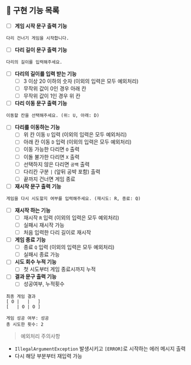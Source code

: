 ## 📝 구현 기능 목록

- [ ] **게임 시작 문구 출력 기능**

```
다리 건너기 게임을 시작합니다.
```

- [ ] **다리 길이 문구 출력 기능**

```
다리의 길이를 입력해주세요.
```

- [ ] **다리의 길이를 입력 받는 기능**
    - [ ] 3 이상 20 이하의 숫자 (이외의 입력은 모두 예외처리)
    - [ ] 무작위 값이 0인 경우 아래 칸
    - [ ] 무작위 값이 1인 경우 위 칸

- [ ] **다리 이동 문구 출력 기능**

```
이동할 칸을 선택해주세요. (위: U, 아래: D)
```

- [ ] **다리를 이동하는 기능**
    - [ ] 위 칸 이동 `U` 입력 (이외의 입력은 모두 예외처리)
    - [ ] 아래 칸 이동 `D` 입력 (이외의 입력은 모두 예외처리)
    - [ ] 이동 가능한 다리면 `O` 출력
    - [ ] 이돌 불가한 다리면 `X` 출력
    - [ ] 선택하지 않은 다리면 `공백` 출력
    - [ ] 다리칸 구분 ` | ` (앞뒤 공뱍 포함) 출력
    - [ ] 끝까지 건너면 게임 종료

- [ ] **재시작 문구 출력 기능**

```
게임을 다시 시도할지 여부를 입력해주세요. (재시도: R, 종료: Q)
```

- [ ] **재시작 하는 기능**
    - [ ] 재시작 `R` 입력 (이외의 입력은 모두 예외처리)
    - [ ] 실패시 재시작 가능
    - [ ] 처음 입력한 다리 길이로 재시작

- [ ] **게임 종료 기능**
    - [ ] 종료 `Q` 입력 (이외의 입력은 모두 예외처리)
    - [ ] 실패시 종료 가능

- [ ] **시도 회수 누적 기능**
    - [ ] 첫 시도부터 게임 종료시까지 누적

- [ ] **결과 문구 출력 기능**
    - [ ] 성공여부, 누적횟수

```
최종 게임 결과
[ O |   |   ]
[   | O | O ]

게임 성공 여부: 성공
총 시도한 횟수: 2
```

> 예외처리 주의사항

- `IllegalArgumentException` 발생시키고 `[ERROR]`로 시작하는 에러 메시지 출력
- 다시 해당 부분부터 재입력 가능